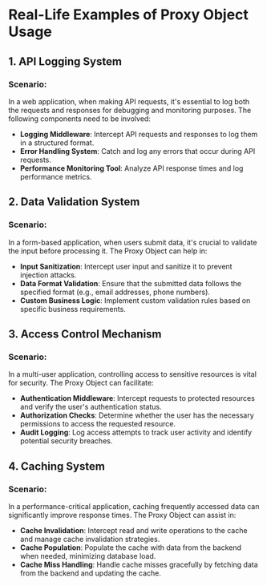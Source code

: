 # Real-Life Examples of Proxy Object Usage

## 1. API Logging System

### Scenario:
In a web application, when making API requests, it's essential to log both the requests and responses for debugging and monitoring purposes. The following components need to be involved:

- **Logging Middleware**: Intercept API requests and responses to log them in a structured format.
- **Error Handling System**: Catch and log any errors that occur during API requests.
- **Performance Monitoring Tool**: Analyze API response times and log performance metrics.

## 2. Data Validation System

### Scenario:
In a form-based application, when users submit data, it's crucial to validate the input before processing it. The Proxy Object can help in:

- **Input Sanitization**: Intercept user input and sanitize it to prevent injection attacks.
- **Data Format Validation**: Ensure that the submitted data follows the specified format (e.g., email addresses, phone numbers).
- **Custom Business Logic**: Implement custom validation rules based on specific business requirements.

## 3. Access Control Mechanism

### Scenario:
In a multi-user application, controlling access to sensitive resources is vital for security. The Proxy Object can facilitate:

- **Authentication Middleware**: Intercept requests to protected resources and verify the user's authentication status.
- **Authorization Checks**: Determine whether the user has the necessary permissions to access the requested resource.
- **Audit Logging**: Log access attempts to track user activity and identify potential security breaches.

## 4. Caching System

### Scenario:
In a performance-critical application, caching frequently accessed data can significantly improve response times. The Proxy Object can assist in:

- **Cache Invalidation**: Intercept read and write operations to the cache and manage cache invalidation strategies.
- **Cache Population**: Populate the cache with data from the backend when needed, minimizing database load.
- **Cache Miss Handling**: Handle cache misses gracefully by fetching data from the backend and updating the cache.
